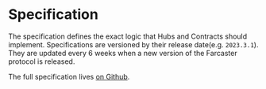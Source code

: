 # Specification

The specification defines the exact logic that Hubs and Contracts should implement. Specifications are versioned by their release date(e.g. `2023.3.1`). They are updated every 6 weeks when a new version of the Farcaster protocol is released.

The full specification lives [on Github](https://github.com/farcasterxyz/protocol/blob/main/docs/SPECIFICATION.md).
